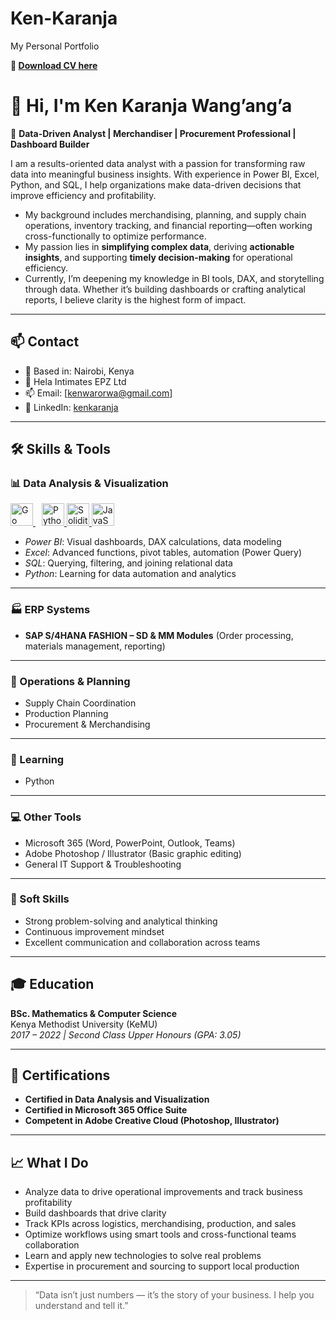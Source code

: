 # Ken-Karanja
My Personal Portfolio

 **📁 [Download CV here](Karanja-CV-06-aug-25.docx)**

# 👋 Hi, I'm Ken Karanja Wang’ang’a

🎯 **Data-Driven Analyst | Merchandiser | Procurement Professional | Dashboard Builder**

I am a results-oriented data analyst with a passion for transforming raw data into meaningful business insights. With experience in Power BI, Excel, Python, and SQL, I help organizations make data-driven decisions that improve efficiency and profitability.

- My background includes merchandising, planning, and supply chain operations, inventory tracking, and financial reporting—often working cross-functionally to optimize   performance.
- My passion lies in **simplifying complex data**, deriving **actionable insights**, and supporting **timely decision-making** for operational efficiency.
- Currently, I’m deepening my knowledge in BI tools, DAX, and storytelling through data. Whether it’s building dashboards or crafting analytical reports, I believe clarity is  the highest form of impact.

---

## 📫 Contact

- 📍  Based in: Nairobi, Kenya
- 🏢 Hela Intimates EPZ Ltd
- 📫 Email: [kenwarorwa@gmail.com]
- 💼 LinkedIn: [kenkaranja](www.linkedin.com/in/ken-karanja-864108105)


---
## 🛠️ Skills & Tools

### 📊 Data Analysis & Visualization
<p align="left">
<a href="https://app.powerbi.com/" target="_blank" rel="noreferrer" style="margin-right: 10px">
<img src="https://github.com/microsoft/PowerBI-Icons/blob/main/SVG/Power-BI.svg" width="36" height="36" alt="Go"/>
</a>
<a href="https://www.microsoft.com/" target="_blank" rel="noreferrer">
<img src="https://github.com/sempostma/office365-icons/blob/master/svg/excel.svg" width="36" height="36" alt="Python"/>
</a>
<a href="https://python.org/" target="_blank" rel="noreferrer">
<img src="https://github.com/danielcranney/profileme-dev/blob/main/public/icons/skills/python.svg" width="36" height="36" alt="Solidity"/>
</a>
<a href="https://www.mysql.com/" target="_blank" rel="noreferrer">
<img src="https://www.svgrepo.com/show/303229/microsoft-sql-server-logo.svg" width="36" height="36" alt="JavaScript"/>
</a>
</p>

- *Power BI*: Visual dashboards, DAX calculations, data modeling  
- *Excel*: Advanced functions, pivot tables, automation (Power Query)  
- *SQL*: Querying, filtering, and joining relational data  
- *Python*: Learning for data automation and analytics

---

### 🏭 ERP Systems  
- **SAP S/4HANA FASHION – SD & MM Modules** (Order processing, materials management, reporting)

---

### 🔄 Operations & Planning  
- Supply Chain Coordination  
- Production Planning  
- Procurement & Merchandising  

---

### 🧠 Learning
- Python

---

### 💻 Other Tools  
- Microsoft 365 (Word, PowerPoint, Outlook, Teams)  
- Adobe Photoshop / Illustrator (Basic graphic editing)  
- General IT Support & Troubleshooting  

---

### 🤝 Soft Skills  
- Strong problem-solving and analytical thinking  
- Continuous improvement mindset  
- Excellent communication and collaboration across teams  

---

## 🎓 Education

**BSc. Mathematics & Computer Science**  
Kenya Methodist University (KeMU)  
*2017 – 2022 | Second Class Upper Honours (GPA: 3.05)*

---

## 📜 Certifications

- **Certified in Data Analysis and Visualization**
- **Certified in Microsoft 365 Office Suite**
- **Competent in Adobe Creative Cloud (Photoshop, Illustrator)**

---

## 📈 What I Do

- Analyze data to drive operational improvements and track business profitability
- Build dashboards that drive clarity  
- Track KPIs across logistics, merchandising, production, and sales  
- Optimize workflows using smart tools and cross-functional teams collaboration  
- Learn and apply new technologies to solve real problems
- Expertise in procurement and sourcing to support local production 

----

> “Data isn’t just numbers — it’s the story of your business. I help you understand and tell it.”

